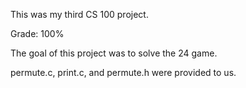 This was my third CS 100 project.

Grade: 100%

The goal of this project was to solve the 24 game.

permute.c, print.c, and permute.h were provided to us.
